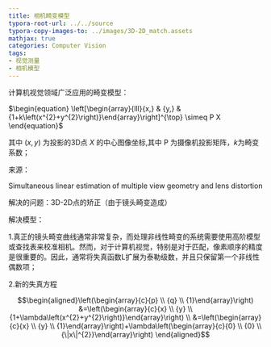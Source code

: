 ```yaml
---
title: 相机畸变模型
typora-root-url: ../../source
typora-copy-images-to: ../images/3D-2D_match.assets
mathjax: true
categories: Computer Vision
tags:
- 视觉测量
- 相机模型
---
```


计算机视觉领域广泛应用的畸变模型：

$\begin{equation}
\left[\begin{array}{lll}{x,} & {y,} & {1+k\left(x^{2}+y^{2}\right)}\end{array}\right]^{\top} \simeq P X
\end{equation}$

其中 $(x,y)$ 为投影的3D点 $X$ 的中心图像坐标,其中 P 为摄像机投影矩阵，$k$为畸变系数；

来源：

Simultaneous linear estimation of multiple view geometry and lens distortion

解决的问题：3D-2D点的矫正（由于镜头畸变造成）

解决模型：

1.真正的镜头畸变曲线通常非常复杂，而处理非线性畸变的系统需要使用高阶模型或查找表来校准相机。然而，对于计算机视觉，特别是对于匹配，像素顺序的精度是很重要的。因此，通常将失真函数L扩展为泰勒级数，并且只保留第一个非线性偶数项；

2.新的失真方程

$$\begin{aligned}\left(\begin{array}{c}{p} \\ {q} \\ {1}\end{array}\right) &=\left(\begin{array}{c}{x} \\ {y} \\ {1+\lambda\left(x^{2}+y^{2}\right)}\end{array}\right) \\ &=\left(\begin{array}{c}{x} \\ {y} \\ {1}\end{array}\right)+\lambda\left(\begin{array}{c}{0} \\ {0} \\ {\|x\|^{2}}\end{array}\right) \end{aligned}$$
